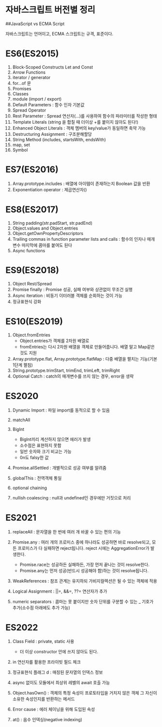 # 자바스크립트 버전별 정리

##JavaScript vs ECMA Script

자바스크립트는 언어이고, ECMA 스크립트는 규격, 표준이다.

# ES6(ES2015)

1. Block-Scoped Constructs Let and Const
2. Arrow Functions
3. iterator / generator 
4. for…of 문
5. Promises
6. Classes
7. module (import / export)
8. Default Parameters : 함수 인자 기본값
9. Spread Operator
10. Rest Parameter : Spread 연산자(...)를 사용하여 함수의 파라미터를 작성한 형태
11. Template Literals (string 을 합칠 때 더이상 +를 붙이지 않아도 된다!)
12. Enhanced Object Literals : 객체 멤버의 key/value가 동일하면 축약 가능
13. Destructuring Assignment : 구조분해할당
14. String Method (includes, startsWith, endsWith)
15. map, set
16. Symbol

# ES7(ES2016)

1. Array.prototype.includes : 배열에 아이템이 존재하는지 Boolean 값을 반환
2. Exponentiation operator : 제곱연산자()


# ES8(ES2017)

1. String padding(str.padStart, str.padEnd)
2. Object.values and Object.entries
3. Object.getOwnPropertyDescriptors
4. Trailing commas in function parameter lists and calls : 함수의 인자나 매개변수 마지막에 콤마를 붙여도 된다
5. Async functions

# ES9(ES2018)

1. Object Rest/Spread
2. Promise finally : Promise 성공, 실패 여부와 상관없이 무조건 실행
3. Async iteration : 비동기 이터러블 객체를 순회하는 것이 가능
4. 정규표현식 강화

# ES10(ES2019)

1. Object.fromEntries
    - Object.entries가 객체를 2차원 배열로
    - fromEntries는 다시 2차원 배열을 객체로 만들어줍니다. 배열 말고 Map같은 것도 지원
2. Array.prototype.flat, Array.prototype.flatMap : 다중 배열을 펼치는 기능(기본 1단계 펼침)
3. String.prototype.trimStart, trimEnd, trimLeft, trimRight
4. Optional Catch : catch의 매개변수를 쓰지 않는 경우, error을 생략

# ES2020

1. Dynamic Import : 파일 import를 동적으로 할 수 있음
    
2. matchAll
3. BigInt
    - BigInt끼리 계산하지 않으면 에러가 발생
    - 소수점은 표현하지 못함
    - 일반 숫자와 크기 비교는 가능
    - 0n도 falsy한 값
4. Promise.allSettled : 개별적으로 성공 여부를 알려줌
5. globalThis : 전역객체 통일
6. optional chaining
7. nullish coalescing : null과 undefined인 경우에만 거짓으로 처리

# ES2021

1. replaceAll : 문자열을 한 번에 여러 개 바꿀 수 있는 편의 기능   

2. Promise.any : 여러 개의 프로미스 중에 하나라도 성공하면 바로 resolve되고, 모든 프로미스가 다 실패하면 reject됩니다. reject 시에는 AggregationError가 발생한다.    
    - Promise.race는 성공하든 실패하든, 가장 먼저 끝나는 것이 resolve한다.
    - Promise.any는 먼저 성공(반드시 성공해야 함)하는 것이 resolve됩니다.
3. WeakReferences : 참조 관계는 유지하되 가비지컬렉션은 될 수 있는 객체에 적용
4. Logical Assignment : ||=, &&=, ??= 연산자가 추가
        
5. numeric separators : 콤마는 못 붙이지만 숫자 단위를 구분할 수 있는 _ 기호가 추가(소수점 아래에도 추가 가능)

# ES2022

1. Class Field : private, static 사용
    
    - 더 이상 constructor 안에 쓰지 않아도 된다.
2. in 연산자를 활용한 프라이빗 필드 체크
3. 정규표현식 플래그 d : 매칭된 문자열의 인덱스 정보
4. async 없이도 모듈에서 최상위 레벨의 await 호출 가능
5. Object.hasOwn() : 객체의 특정 속성이 프로토타입을 거치지 않은 객체 그 자신이 소유한 속성인지를 반환하는 메서드
6. Error cause : 에러 체이닝을 위해 도입된 속성
7. at() : 음수 인덱싱(negative indexing)